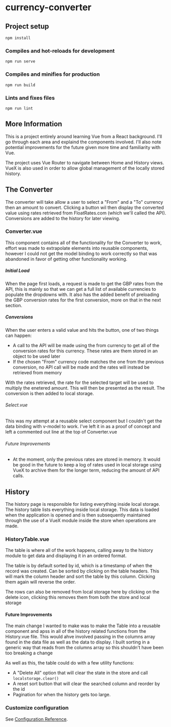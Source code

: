 # currency-converter

## Project setup
```
npm install
```

### Compiles and hot-reloads for development
```
npm run serve
```

### Compiles and minifies for production
```
npm run build
```

### Lints and fixes files
```
npm run lint
```

## More Information

This is a project entirely around learning Vue from a React background. I'll go through each area and explaind the components involved. I'll also note potential improvements for the future given more time and familiarity with Vue.

The project uses Vue Router to navigate between Home and History views. VueX is also used in order to allow global management of the locally stored history.

## The Converter

The converter will take allow a user to select a "From" and a "To" currency then an amount to convert. Clicking a button wil then display the converted value using rates retrieved from FloatRates.com (which we'll called the API). Conversions are added to the history for later viewing.

### Converter.vue
This component contains all of the functionality for the Converter to work, effort was made to extrapolate elements into reusable components, however I could not get the model binding to work correctly so that was abandoned in favor of getting other functionality working.

##### Initial Load
When the page first loads, a request is made to get the GBP rates from the API, this is mainly so that we can get a full list of available currencies to populate the dropdowns with. It also has the added benefit of preloading the GBP conversion rates for the first conversion, more on that in the next section.

##### Conversions
When the user enters a valid value and hits the button, one of two things can happen:
- A call to the API will be made using the from currency to get all of the conversion rates for this currency. These rates are them stored in an object to be used later
- If the chosen "From" currency code matches the one from the previous conversion, no API call will be made and the rates will instead be retrieved from memory

With the rates retrieved, the rate for the selected target will be used to multiply the enetered amount. This will then be presented as the result. The conversion is then added to local storage.

###### Select.vue
This was my attempt at a reusable select component but I couldn't get the data binding with v-model to work. I've left it in as a proof of concept and left a commented out line at the top of Converter.vue

###### Future Improvements
- At the moment, only the previous rates are stored in memory. It would be good in the future to keep a log of rates used in local storage using VueX to archive them for the longer term, reducing the amount of API calls.

## History
The history page is responsible for listing everything inside local storage. The history table lists everything inside local storage. This data is loaded when the application is opened and is then subsequently maintained through the use of a VueX module inside the store when operations are made.

### HistoryTable.vue 
The table is where all of the work happens, calling away to the history module to get data and displaying it in an ordered format.

The table is by default sorted by id, which is a timestamp of when the record was created. Can be sorted by clicking on the table headers. This will mark the column header and sort the table by this column. Clicking them again will reverse the order.

The rows can also be removed from local storage here by clicking on the delete icon, clicking this removes them from both the store and local storage

#### Future Improvements
The main change I wanted to make was to make the Table into a reusable component and apss in all of the history related functions from the History.vue file. This would ahve involved passing in the columns array found in the data file as well as the data to display. I built sorting in a generic way that reads from the columns array so this shouldn't have been too breaking a change

As well as this, the table could do with a few utility functions:
- A "Delete All" option that will clear the state in the store and call `localstorage.clear()`
- A reset sort button that will clear the searched column and reorder by the id
- Pagination for when the history gets too large.

### Customize configuration
See [Configuration Reference](https://cli.vuejs.org/config/).
